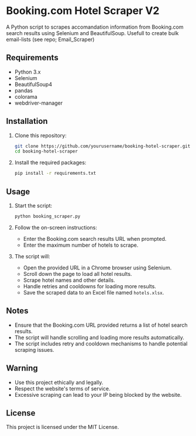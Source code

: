 # Booking.com Hotel Scraper V2

A Python script to scrapes accomandation information from Booking.com search results using Selenium and BeautifulSoup. Usefull to create bulk email-lists (see repo; Email_Scraper)

## Requirements

- Python 3.x
- Selenium
- BeautifulSoup4
- pandas
- colorama
- webdriver-manager

## Installation

1. Clone this repository:
    ```bash
    git clone https://github.com/yourusername/booking-hotel-scraper.git
    cd booking-hotel-scraper
    ```

2. Install the required packages:
    ```bash
    pip install -r requirements.txt
    ```

## Usage

1. Start the script:
    ```bash
    python booking_scraper.py
    ```

2. Follow the on-screen instructions:
    - Enter the Booking.com search results URL when prompted.
    - Enter the maximum number of hotels to scrape.

3. The script will:
    - Open the provided URL in a Chrome browser using Selenium.
    - Scroll down the page to load all hotel results.
    - Scrape hotel names and other details.
    - Handle retries and cooldowns for loading more results.
    - Save the scraped data to an Excel file named `hotels.xlsx`.

## Notes

- Ensure that the Booking.com URL provided returns a list of hotel search results.
- The script will handle scrolling and loading more results automatically.
- The script includes retry and cooldown mechanisms to handle potential scraping issues.

## Warning

- Use this project ethically and legally.
- Respect the website's terms of service.
- Excessive scraping can lead to your IP being blocked by the website.

## License

This project is licensed under the MIT License.

